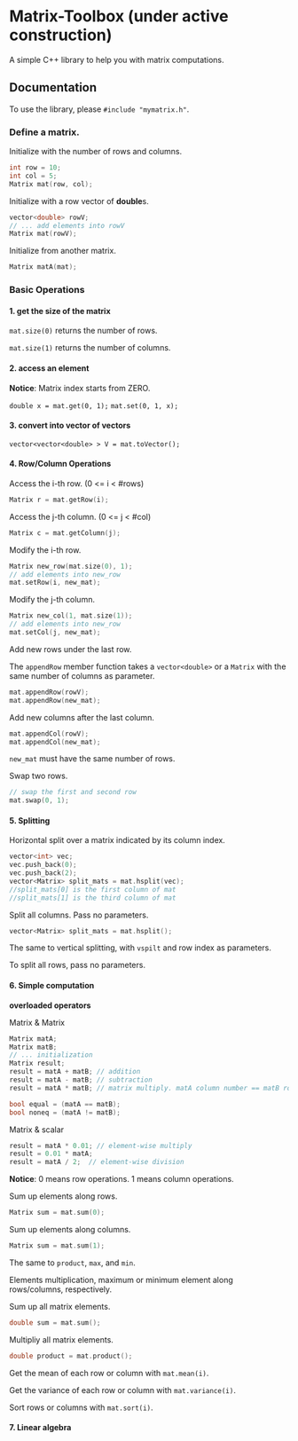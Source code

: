 
# Matrix-Toolbox (under active construction)

A simple C++ library to help you with matrix computations.

## Documentation
To use the library, please `#include "mymatrix.h"`.

### Define a matrix.
Initialize with the number of rows and columns.
```C++
int row = 10;
int col = 5;
Matrix mat(row, col);
```

Initialize with a row vector of **double**s.
```C++
vector<double> rowV; 
// ... add elements into rowV
Matrix mat(rowV);
```
Initialize from another matrix.
```C++
Matrix matA(mat);
```

### Basic Operations
#### 1. get the size of the matrix
`mat.size(0)` returns the number of rows.

`mat.size(1)` returns the number of columns.

#### 2. access an element
**Notice**: Matrix index starts from ZERO.

`double x = mat.get(0, 1);`
`mat.set(0, 1, x);`

#### 3. convert into vector of vectors

`vector<vector<double> > V = mat.toVector();`

#### 4. Row/Column Operations

Access the i-th row. (0 <= i < #rows)
```C++
Matrix r = mat.getRow(i);
```

Access the j-th column. (0 <= j < #col)
```C++
Matrix c = mat.getColumn(j);
```

Modify the i-th row.
```C++
Matrix new_row(mat.size(0), 1);
// add elements into new_row
mat.setRow(i, new_mat);
```

Modify the j-th column.
```C++
Matrix new_col(1, mat.size(1));
// add elements into new_row
mat.setCol(j, new_mat);
```

Add new rows under the last row. 

The `appendRow` member function takes a `vector<double>` or a `Matrix` with the same number of columns as parameter.
```C++
mat.appendRow(rowV); 
mat.appendRow(new_mat);
```

Add new columns after the last column. 
```C++
mat.appendCol(rowV); 
mat.appendCol(new_mat);
```
`new_mat` must have the same number of rows.

Swap two rows.
```C++
// swap the first and second row
mat.swap(0, 1); 
```

#### 5. Splitting
Horizontal split over a matrix indicated by its column index.
```C++
vector<int> vec;
vec.push_back(0);
vec.push_back(2);
vector<Matrix> split_mats = mat.hsplit(vec);
//split_mats[0] is the first column of mat
//split_mats[1] is the third column of mat
```

Split all columns. Pass no parameters.
```C++
vector<Matrix> split_mats = mat.hsplit();
```

The same to vertical splitting, with `vspilt` and row index as parameters.

To split all rows, pass no parameters.

#### 6. Simple computation
**overloaded operators**

Matrix & Matrix
```C++
Matrix matA;
Matrix matB;
// ... initialization
Matrix result;
result = matA + matB; // addition
result = matA - matB; // subtraction
result = matA * matB; // matrix multiply. matA column number == matB row number

bool equal = (matA == matB);
bool noneq = (matA != matB);
```

Matrix & scalar
```C++
result = matA * 0.01; // element-wise multiply
result = 0.01 * matA;
result = matA / 2;	// element-wise division
```


**Notice**: 0 means row operations. 1 means column operations.

Sum up elements along rows.
```C++
Matrix sum = mat.sum(0);
```

Sum  up elements along columns.
```C++
Matrix sum = mat.sum(1);
```

The same to `product`, `max`, and `min`.

Elements multiplication, maximum or minimum element along rows/columns, respectively.

Sum up all matrix elements.
```C++
double sum = mat.sum();
```

Multipliy all matrix elements.
```C++
double product = mat.product();
```

Get the mean of each row or column with `mat.mean(i)`.

Get the variance of each row or column with `mat.variance(i)`.

Sort rows or columns with `mat.sort(i)`.


#### 7. Linear algebra
